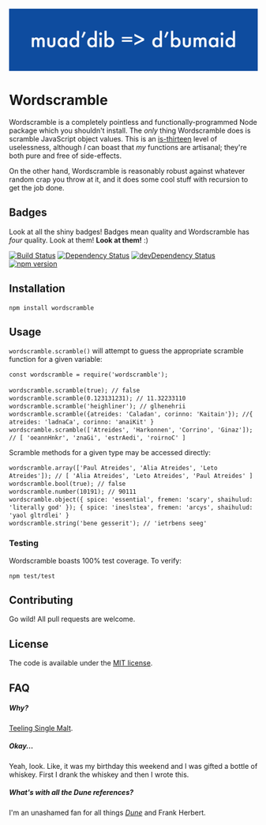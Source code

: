 ![](/banner.png)

# Wordscramble
Wordscramble is a completely pointless and functionally-programmed Node package which you shouldn't install. The *only* thing Wordscramble does is scramble JavaScript object values. This is an [is-thirteen](https://github.com/jezen/is-thirteen) level of uselessness, although _I_ can boast that _my_ functions are artisanal; they're both pure and free of side-effects.

On the other hand, Wordscramble is reasonably robust against whatever random crap you throw at it, and it does some cool stuff with recursion to get the job done.

## Badges
Look at all the shiny badges! Badges mean quality and Wordscramble has *four* quality. Look at them! **Look at them!** :)

[![Build Status](https://travis-ci.org/bhalash/wordscramble.svg?branch=master)](https://travis-ci.org/bhalash/wordscramble)
[![Dependency Status](https://david-dm.org/bhalash/wordscramble.svg)](https://david-dm.org/bhalash/wordscramble)
[![devDependency Status](https://david-dm.org/bhalash/wordscramble/dev-status.svg)](https://david-dm.org/bhalash/wordscramble#info=devDependencies)
[![npm version](https://badge.fury.io/js/wordscramble.svg)](https://badge.fury.io/js/wordscramble)

## Installation

    npm install wordscramble

## Usage
`wordscramble.scramble()` will attempt to guess the appropriate scramble function for a given variable:

    const wordscramble = require('wordscramble');

    wordscramble.scramble(true); // false
    wordscramble.scramble(0.123131231); // 11.32233110
    wordscramble.scramble('heighliner'); // glhenehrii
    wordscramble.scramble({atreides: 'Caladan', corinno: 'Kaitain'}); //{ atreides: 'ladnaCa', corinno: 'anaiKit' }
    wordscramble.scramble(['Atreides', 'Harkonnen', 'Corrino', 'Ginaz']); // [ 'oeannHnkr', 'znaGi', 'estrAedi', 'roirnoC' ]

Scramble methods for a given type may be accessed directly:

    wordscramble.array(['Paul Atreides', 'Alia Atreides', 'Leto Atreides']); // [ 'Alia Atreides', 'Leto Atreides', 'Paul Atreides' ]
    wordscramble.bool(true); // false
    wordscramble.number(10191); // 90111
    wordscramble.object({ spice: 'essential', fremen: 'scary', shaihulud: 'literally god' }); { spice: 'ineslstea', fremen: 'arcys', shaihulud: 'yaol gltrdlei' }
    wordscramble.string('bene gesserit'); // 'ietrbens seeg'

### Testing
Wordscramble boasts 100% test coverage. To verify:

    npm test/test

## Contributing
Go wild! All pull requests are welcome.

## License
The code is available under the [MIT license](/LICENSE).

## FAQ

##### Why?
[Teeling Single Malt](http://www.celticwhiskeyshop.com/teeling-single-malt-).

##### Okay...
Yeah, look. Like, it was my birthday this weekend and I was gifted a bottle of whiskey. First I drank the whiskey and then I wrote this.

##### What's with all the *Dune* references?
I'm an unashamed fan for all things [_Dune_](https://en.wikipedia.org/wiki/Dune_(novel)) and Frank Herbert.
